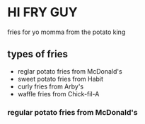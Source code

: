 # HI FRY GUY
fries for yo momma
from the potato king
## types of fries
- reglar potato fries from McDonald's
- sweet potato fries from Habit
- curly fries from Arby's
- waffle fries from Chick-fil-A
### regular potato fries from McDonald's
